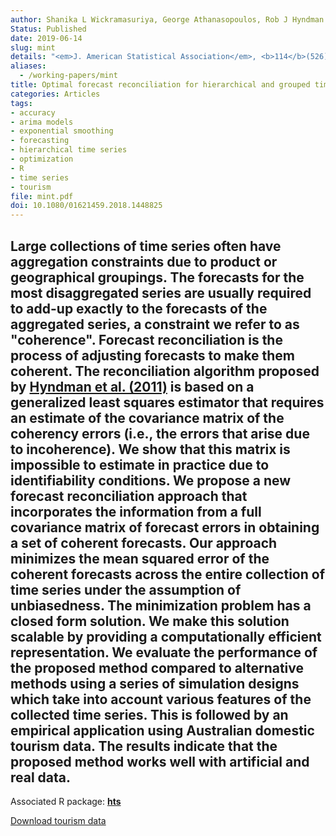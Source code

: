 ```yaml
---
author: Shanika L Wickramasuriya, George Athanasopoulos, Rob J Hyndman
Status: Published
date: 2019-06-14
slug: mint
details: "<em>J. American Statistical Association</em>, <b>114</b>(526), 804-819"
aliases:
  - /working-papers/mint
title: Optimal forecast reconciliation for hierarchical and grouped time series through trace minimization
categories: Articles
tags:
- accuracy
- arima models
- exponential smoothing
- forecasting
- hierarchical time series
- optimization
- R
- time series
- tourism
file: mint.pdf
doi: 10.1080/01621459.2018.1448825
---
```

Large collections of time series often have aggregation constraints due to product or geographical groupings. The forecasts for the most disaggregated series are usually required to add-up exactly to the forecasts of the aggregated series, a constraint we refer to as "coherence". Forecast reconciliation is the process of adjusting forecasts to make them coherent. The reconciliation algorithm proposed by [Hyndman et al. (2011)](/publications/hierarchical/) is based on a generalized least squares estimator that requires an estimate of the covariance matrix of the coherency errors (i.e., the errors that arise due to incoherence). We show that this matrix is impossible to estimate in practice due to identifiability conditions. We propose a new forecast reconciliation approach that incorporates the information from a full covariance matrix of forecast errors in obtaining a set of coherent forecasts. Our approach minimizes the mean squared error of the coherent forecasts across the entire collection of time series under the assumption of unbiasedness. The minimization problem has a closed form solution. We make this solution scalable by providing a computationally efficient representation. We evaluate the performance of the proposed method compared to alternative methods using a series of simulation designs which take into account various features of the collected time series. This is followed by an empirical application using Australian domestic tourism data. The results indicate that the proposed method works well with artificial and real data.
---

Associated R package: **[hts](http://pkg.earo.me/hts/)**

[Download tourism data](/data/TourismData_v3.csv)

